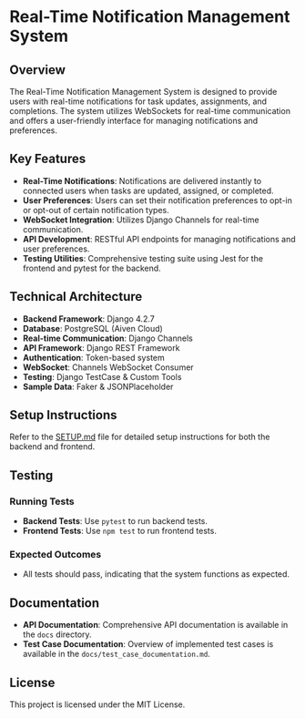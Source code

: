 # Real-Time Notification Management System

## Overview
The Real-Time Notification Management System is designed to provide users with real-time notifications for task updates, assignments, and completions. The system utilizes WebSockets for real-time communication and offers a user-friendly interface for managing notifications and preferences.

## Key Features
- **Real-Time Notifications**: Notifications are delivered instantly to connected users when tasks are updated, assigned, or completed.
- **User Preferences**: Users can set their notification preferences to opt-in or opt-out of certain notification types.
- **WebSocket Integration**: Utilizes Django Channels for real-time communication.
- **API Development**: RESTful API endpoints for managing notifications and user preferences.
- **Testing Utilities**: Comprehensive testing suite using Jest for the frontend and pytest for the backend.

## Technical Architecture
- **Backend Framework**: Django 4.2.7
- **Database**: PostgreSQL (Aiven Cloud)
- **Real-time Communication**: Django Channels
- **API Framework**: Django REST Framework
- **Authentication**: Token-based system
- **WebSocket**: Channels WebSocket Consumer
- **Testing**: Django TestCase & Custom Tools
- **Sample Data**: Faker & JSONPlaceholder

## Setup Instructions
Refer to the [SETUP.md](./SETUP.md) file for detailed setup instructions for both the backend and frontend.

## Testing
### Running Tests
- **Backend Tests**: Use `pytest` to run backend tests.
- **Frontend Tests**: Use `npm test` to run frontend tests.

### Expected Outcomes
- All tests should pass, indicating that the system functions as expected.

## Documentation
- **API Documentation**: Comprehensive API documentation is available in the `docs` directory.
- **Test Case Documentation**: Overview of implemented test cases is available in the `docs/test_case_documentation.md`.

## License
This project is licensed under the MIT License.